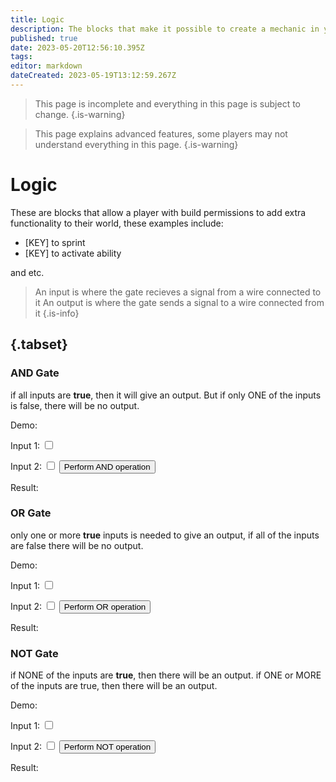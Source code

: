 ```yaml
---
title: Logic
description: The blocks that make it possible to create a mechanic in your world
published: true
date: 2023-05-20T12:56:10.395Z
tags: 
editor: markdown
dateCreated: 2023-05-19T13:12:59.267Z
---
```


> This page is incomplete and everything in this page is subject to change.
{.is-warning}

> This page explains advanced features, some players may not understand everything in this page.
{.is-warning}

# Logic
These are blocks that allow a player with build permissions to add extra functionality to their world, these examples include:
- [KEY] to sprint
- [KEY] to activate ability

and etc.
> An input is where the gate recieves a signal from a wire connected to it
> An output is where the gate sends a signal to a wire connected from it
{.is-info}

## {.tabset}

### AND Gate
if all inputs are **true**, then it will give an output. But if only ONE of the inputs is false, there will be no output.

Demo:
<div class="input-container">
<label for="AND_input1">Input 1:</label> <input type="checkbox" id="AND_input1" class="input">
  
<label for="AND_input2">Input 2:</label> <input type="checkbox" id="AND_input2" class="input">
<button id="performANDButton" class="button">Perform AND operation</button>
<p id="AND_result">Result:</p>
</div>
 
### OR Gate
only one or more **true** inputs is needed to give an output, if all of the inputs are false there will be no output.

Demo:
<div class="input-container">
<label for="OR_input1">Input 1:</label> <input type="checkbox" id="OR_input1" class="input">
  
<label for="OR_input2">Input 2:</label> <input type="checkbox" id="OR_input2" class="input">
<button id="performORButton" class="button">Perform OR operation</button>
<p id="OR_result">Result:</p>
</div>

### NOT Gate
if NONE of the inputs are **true**, then there will be an output. if ONE or MORE of the inputs are true, then there will be an output.

Demo:
<div class="input-container">
<label for="NOT_input1">Input 1:</label> <input type="checkbox" id="NOT_input1" class="input">
  
<label for="NOT_input2">Input 2:</label> <input type="checkbox" id="NOT_input2" class="input">
<button id="performNOTButton" class="button">Perform NOT operation</button>
<p id="NOT_result">Result:</p>
</div>